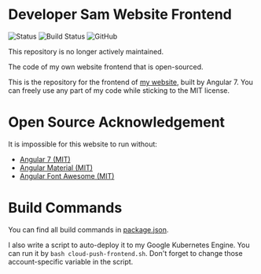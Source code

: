 # Developer Sam Website Frontend

![Status](https://img.shields.io/badge/status-deprecated-red.svg)
![Build Status](https://firebasestorage.googleapis.com/v0/b/dev-sam.appspot.com/o/badges-4-cloud-build%2Fb%2Fgithub-samchou19815-dev-sam-frontend-master.svg?alt=media)
![GitHub](https://img.shields.io/github/license/SamChou19815/dev-sam-frontend.svg)

This repository is no longer actively maintained.

The code of my own website frontend that is open-sourced.

This is the repository for the frontend of [my website](https://developersam.com), built by Angular 7. You can freely 
use any part of my code while sticking to the MIT license.

# Open Source Acknowledgement

It is impossible for this website to run without:

- [Angular 7 (MIT)](https://github.com/angular/angular)
- [Angular Material (MIT)](https://github.com/angular/material2)
- [Angular Font Awesome (MIT)](https://github.com/baruchvlz/angular-font-awesome)

# Build Commands

You can find all build commands in [package.json](package.json).
 
I also write a script to auto-deploy it to my Google Kubernetes Engine. You can run it by `bash cloud-push-frontend.sh`.
Don't forget to change those account-specific variable in the script.
